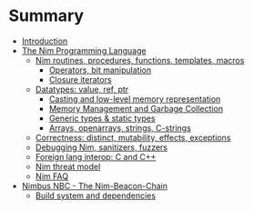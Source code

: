 # Summary

- [Introduction](01_introduction.md)
- [The Nim Programming Language](02_the_Nim_programming_language.md)
  - [Nim routines, procedures, functions, templates, macros](02.1_nim_routines_proc_func_templates_macros.md)
    - [Operators, bit manipulation](02.1.1_operators_bit_manipulation.md)
    - [Closure iterators](02.1.4_closure_iterators.md)
  - [Datatypes: value, ref, ptr](02.2_stack_ref_ptr_types.md)
    - [Casting and low-level memory representation](02.2.2_casting_and_low_level_memory_representation.md)
    - [Memory Management and Garbage Collection](02.2.3_memory_management_gc.md)
    - [Generic types & static types](02.2.4_generics_types_static_types.md)
    - [Arrays, openarrays, strings, C-strings](02.2.5_arrays_openarrays_strings_cstring.md)
  - [Correctness: distinct, mutability, effects, exceptions](02.3_correctness_distinct_mutability_effects_exceptions.md)
  - [Debugging Nim, sanitizers, fuzzers](02.4_debugging_Nim_sanitizers_fuzzers.md)
  - [Foreign lang interop: C and C++](02.5_foreign_lang_to_from_interop.md)
  - [Nim threat model](02.8_Nim_threat_model.md)
  - [Nim FAQ](02.10_Nim_FAQ.md)
- [Nimbus NBC - The Nim-Beacon-Chain](03_nbc_nimbus_beacon_chain.md)
  - [Build system and dependencies](03.2_build_system_and_dependencies.md)


<!-- Not fleshed out, out of line because mdbook bug -->

<!-- - [Pointer manipulation](02.1.2_pointer_manipulation.md) -->
<!-- - [Emitting raw C or Assembly code](02.1.3_emitting_raw_C_assembly_code.md) -->

<!-- - [Builtin types](02.2.1_builtin_types.md) -->

<!-- - [Runtime types: Variants & Object-Oriented Programming](02.2.6_runtime_types_variants_oop.md) -->
<!-- - [Compile-time Evaluation](02.2.7_compiletime_evaluation.md) -->

<!-- - [Nim standard library use in Nimbus](02.9_Nim_stdlib_use_in_nimbus.md) -->
